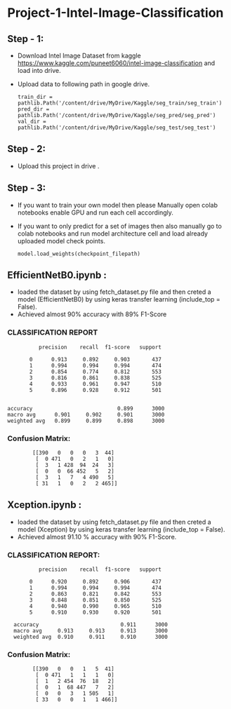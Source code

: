 # Project-1-Intel-Image-Classification

## Step - 1:
* Download Intel Image Dataset from kaggle https://www.kaggle.com/puneet6060/intel-image-classification and load into drive.
* Upload data to following path in google drive.      

      train_dir = pathlib.Path('/content/drive/MyDrive/Kaggle/seg_train/seg_train')
      pred_dir =  pathlib.Path('/content/drive/MyDrive/Kaggle/seg_pred/seg_pred')
      val_dir =  pathlib.Path('/content/drive/MyDrive/Kaggle/seg_test/seg_test')



## Step - 2:
        
* Upload this project in drive .

## Step - 3:

* If you want to train your own model then please Manually open colab notebooks enable GPU and run each cell accordingly.
* If you want to only predict for a set of images then also manually go to colab notebooks and run model architecture cell and load already uploaded model check points.
      
      model.load_weights(checkpoint_filepath)


## EfficientNetB0.ipynb :

* loaded the dataset by using fetch_dataset.py file and then creted a model (EfficientNetB0) by using keras transfer learning (include_top = False). 
* Achieved almost 90% accuracy with 89% F1-Score


### CLASSIFICATION REPORT

              precision    recall  f1-score   support

           0      0.913     0.892     0.903       437
           1      0.994     0.994     0.994       474
           2      0.854     0.774     0.812       553
           3      0.816     0.861     0.838       525
           4      0.933     0.961     0.947       510
           5      0.896     0.928     0.912       501


    accuracy                           0.899      3000
    macro avg      0.901     0.902     0.901      3000
    weighted avg   0.899     0.899     0.898      3000
    
    
    
### Confusion Matrix:
            
            [[390   0   0   0   3  44]
             [  0 471   0   2   1   0]
             [  3   1 428  94  24   3]
             [  0   0  66 452   5   2]
             [  3   1   7   4 490   5]
             [ 31   1   0   2   2 465]]



## Xception.ipynb :

* loaded the dataset by using fetch_dataset.py file and then creted a model (Xception) by using keras transfer learning (include_top = False). 
* Achieved almost 91.10 % accuracy with 90% F1-Score.

### CLASSIFICATION REPORT:


              precision    recall  f1-score   support

           0      0.920     0.892     0.906       437
           1      0.994     0.994     0.994       474
           2      0.863     0.821     0.842       553
           3      0.848     0.851     0.850       525
           4      0.940     0.990     0.965       510
           5      0.910     0.930     0.920       501

      accuracy                          0.911      3000
      macro avg     0.913     0.913     0.913      3000  
      weighted avg  0.910     0.911     0.910      3000
      
      
### Confusion Matrix: 


            [[390   0   0   1   5  41]
             [  0 471   1   1   1   0]
             [  1   2 454  76  18   2]
             [  0   1  68 447   7   2]
             [  0   0   3   1 505   1]
             [ 33   0   0   1   1 466]]




             




